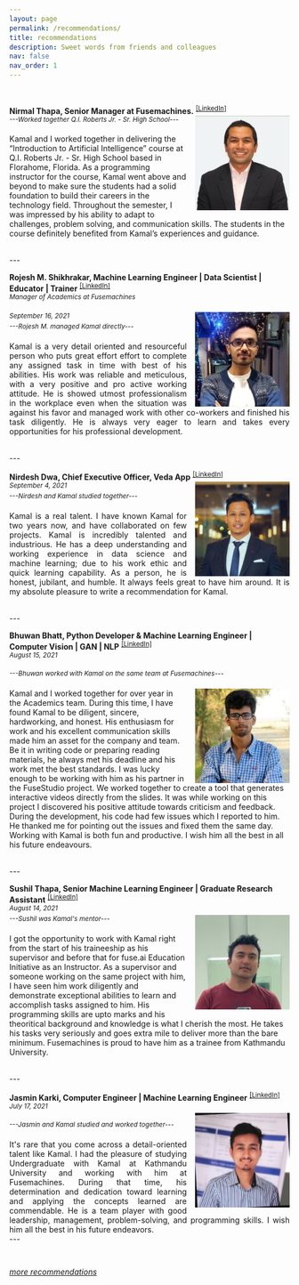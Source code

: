 ```yaml
---
layout: page
permalink: /recommendations/
title: recommendations
description: Sweet words from friends and colleagues
nav: false
nav_order: 1
---
```

<style>
img {
  float: right;
}
</style>


<br>


**Nirmal Thapa, Senior Manager at Fusemachines.**
<img src="/assets/img/recommendations/nirmal.jpeg" style="width:170px;height:170px;margin-left:15px;"/>
<sup>[[LinkedIn]](https://www.linkedin.com/in/nirmalthapa/)</sup><br>
<sup>_---Worked together Q.I. Roberts Jr. - Sr. High School---_</sup>

<p  style="text-align:justify;">

Kamal and I worked together in delivering the “Introduction to Artificial Intelligence” course at Q.I. Roberts Jr. - Sr. High School based in Florahome, Florida. As a programming instructor for the course, Kamal went above and beyond to make sure the students had a solid foundation to build their careers in the technology field. Throughout the semester, I was impressed by his ability to adapt to challenges, problem solving, and communication skills. The students in the course definitely benefited from Kamal’s experiences and guidance.</p>

<br>
---
<br>


**Rojesh M. Shikhrakar, Machine Learning Engineer | Data Scientist | Educator | Trainer**
<sup>[[LinkedIn]](https://www.linkedin.com/in/rojeshshikhrakar/)</sup><br>
<sup>_Manager of Academics at Fusemachines_</sup><br>

<img src="/assets/img/recommendations/rojesh.jpeg" style="width:170px;height:170px;margin-left:15px;"/>


<sup>_September 16, 2021_</sup><br>
<sup>_---Rojesh M. managed Kamal directly---_</sup>

<p  style="text-align:justify;">
Kamal is a very detail oriented and resourceful person who puts great effort effort to complete any assigned task in time with best of his abilities. His work was reliable and meticulous, with a very positive and pro active working attitude. He is showed utmost professionalism in the workplace even when the situation was against his favor and managed work with other co-workers and finished his task diligently. He is always very eager to learn and takes every opportunities for his professional development.</p>

<br>
---
<br>



**Nirdesh Dwa, Chief Executive Officer, Veda App**
<img src="/assets/img/recommendations/nirdesh.jpeg" style="width:170px;height:170px;margin-left:15px;"/>
<sup>[[LinkedIn]](https://www.linkedin.com/in/nirdeshdwa/)</sup><br>
<sup>_September 4, 2021_</sup><br>
<sup>_---Nirdesh and Kamal studied together---_</sup>

<p  style="text-align:justify;">
Kamal is a real talent. I have known Kamal for two years now, and have collaborated on few projects. Kamal is incredibly talented and industrious. He has a deep understanding and working experience in data science and machine learning; due to his work ethic and quick learning capability. As a person, he is honest, jubilant, and humble. It always feels great to have him around. It is my absolute pleasure to write a recommendation for Kamal.</p>

<br>
---
<br>


**Bhuwan Bhatt, Python Developer & Machine Learning Engineer | Computer Vision | GAN | NLP**
<sup>[[LinkedIn]](https://www.linkedin.com/in/bhuwanbhatt/)</sup><br>
<sup>_August 15, 2021_</sup><br>

<sup>_---Bhuwan worked with Kamal on the same team at Fusemachines---_</sup>

<p  style="text-align:justify;">
<img src="/assets/img/recommendations/bhuwan.jpeg" style="width:170px;height:170px;margin-left:15px;"/>

Kamal and I worked together for over year in the Academics team. During this time, I have found Kamal to be diligent, sincere, hardworking, and honest. His enthusiasm for work and his excellent communication skills made him an asset for the company and team. Be it in writing code or preparing reading materials, he always met his deadline and his work met the best standards. I was lucky enough to be working with him as his partner in the FuseStudio project. We worked together to create a tool that generates interactive videos directly from the slides. It was while working on this project I discovered his positive attitude towards criticism and feedback. During the development, his code had few issues which I reported to him. He thanked me for pointing out the issues and fixed them the same day. Working with Kamal is both fun and productive. I wish him all the best in all his future endeavours.</p>

<br>
---
<br>

**Sushil Thapa, Senior Machine Learning Engineer | Graduate Research Assistant**
<sup>[[LinkedIn]](https://www.linkedin.com/in/thapasushil/)</sup><br>
<sup>_August 14, 2021_</sup><br>
<sup>_---Sushil was Kamal's mentor---_</sup>
<img src="/assets/img/recommendations/sushil.jpeg" style="width:170px;height:170px;margin-left:15px;"/>

<p  style="text-align:justify;">

I got the opportunity to work with Kamal right from the start of his traineeship as his supervisor and before that for fuse.ai Education Initiative as an Instructor.
As a supervisor and someone working on the same project with him, I have seen him work diligently and demonstrate exceptional abilities to learn and accomplish tasks assigned to him. His programming skills are upto marks and his theoritical background and knowledge is what I cherish the most. He takes his tasks very seriously and goes extra mile to deliver more than the bare minimum. Fusemachines is proud to have him as a trainee from Kathmandu University.</p>

<br>
---
<br>


**Jasmin Karki, Computer Engineer | Machine Learning Engineer**
<sup>[[LinkedIn]](https://www.linkedin.com/in/jasmin-karki-b58589171/)</sup><br>
<sup>_July 17, 2021_</sup><br>
<img src="/assets/img/recommendations/jasmin.jpeg" style="width:170px;height:170px;margin-left:15px;"/>

<sup>_---Jasmin and Kamal studied and worked together---_</sup>

<p  style="text-align:justify;">
It's rare that you come across a detail-oriented talent like Kamal. I had the pleasure of studying Undergraduate with Kamal at Kathmandu University and working with him at Fusemachines. During that time, his determination and dedication toward learning and applying the concepts learned are commendable. He is a team player with good leadership, management, problem-solving, and programming skills. I wish him all the best in his future endeavors.</>

<br>
---
<br>

<span style="display: block; margin-bottom: 3em"></span>


 <i><a href = "https://www.linkedin.com/in/kamalshrest/details/recommendations/?detailScreenTabIndex=0">more recommendations</a></i>